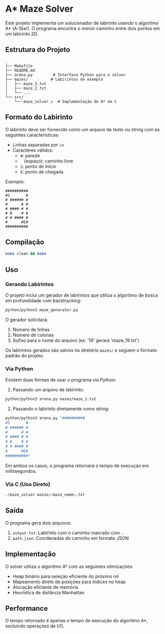 # A* Maze Solver

Este projeto implementa um solucionador de labirinto usando o algoritmo A* (A-Star). O programa encontra o menor caminho entre dois pontos em um labirinto 2D.

## Estrutura do Projeto

```
.
├── Makefile
├── README.md
├── arena.py         # Interface Python para o solver
├── mazes/          # Labirintos de exemplo
│   ├── maze_1.txt
│   ├── maze_2.txt
│   └── ...
└── src/
    └── maze_solver.c  # Implementação do A* em C
```

## Formato do Labirinto

O labirinto deve ser fornecido como um arquivo de texto ou string com as seguintes características:
- Linhas separadas por `\n`
- Caracteres válidos:
  - `#`: parede
  - ` ` (espaço): caminho livre
  - `S`: ponto de início
  - `E`: ponto de chegada

Exemplo:
```
##########
#S       #
# ###### #
#      # #
# #### # #
# #    # #
# # #### #
#      #E#
##########
```

## Compilação

```bash
make clean && make
```

## Uso

### Gerando Labirintos

O projeto inclui um gerador de labirintos que utiliza o algoritmo de busca em profundidade com backtracking:

```bash
python/python3 maze_generator.py
```

O gerador solicitará:
1. Número de linhas
2. Número de colunas
3. Sufixo para o nome do arquivo (ex: '19' gerará 'maze_19.txt')

Os labirintos gerados são salvos no diretório `mazes/` e seguem o formato padrão do projeto.

### Via Python

Existem duas formas de usar o programa via Python:

1. Passando um arquivo de labirinto:
```bash
python/python3 arena.py mazes/maze_1.txt
```

2. Passando o labirinto diretamente como string:
```bash
python/python3 arena.py "##########
#S       #
# ###### #
#      # #
# #### # #
# #    # #
# # #### #
#      #E#
##########"
```

Em ambos os casos, o programa retornará o tempo de execução em milissegundos.

### Via C (Uso Direto)

```bash
./maze_solver mazes/<maze_name>.txt
```

## Saída

O programa gera dois arquivos:
1. `output.txt`: Labirinto com o caminho marcado com `.`
2. `path.json`: Coordenadas do caminho em formato JSON

## Implementação

O solver utiliza o algoritmo A* com as seguintes otimizações:
- Heap binário para seleção eficiente do próximo nó
- Mapeamento direto de posições para índices no heap
- Alocação eficiente de memória
- Heurística de distância Manhattan

## Performance

O tempo retornado é apenas o tempo de execução do algoritmo A*, excluindo operações de I/O.
